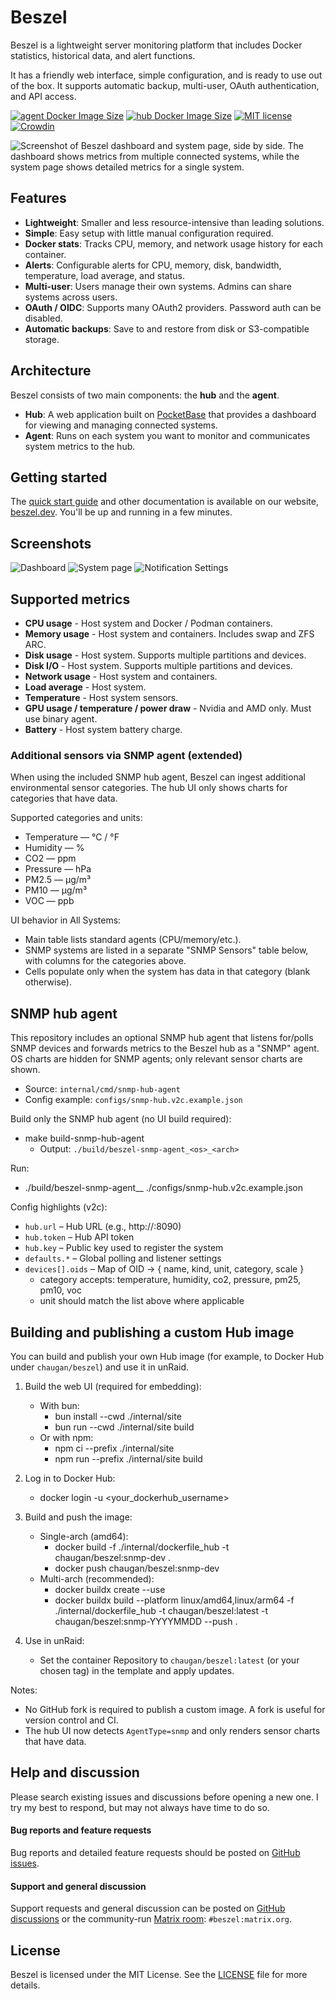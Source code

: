 # Beszel

Beszel is a lightweight server monitoring platform that includes Docker statistics, historical data, and alert functions.

It has a friendly web interface, simple configuration, and is ready to use out of the box. It supports automatic backup, multi-user, OAuth authentication, and API access.

[![agent Docker Image Size](https://img.shields.io/docker/image-size/henrygd/beszel-agent/latest?logo=docker&label=agent%20image%20size)](https://hub.docker.com/r/henrygd/beszel-agent)
[![hub Docker Image Size](https://img.shields.io/docker/image-size/henrygd/beszel/latest?logo=docker&label=hub%20image%20size)](https://hub.docker.com/r/henrygd/beszel)
[![MIT license](https://img.shields.io/github/license/henrygd/beszel?color=%239944ee)](https://github.com/henrygd/beszel/blob/main/LICENSE)
[![Crowdin](https://badges.crowdin.net/beszel/localized.svg)](https://crowdin.com/project/beszel)

![Screenshot of Beszel dashboard and system page, side by side. The dashboard shows metrics from multiple connected systems, while the system page shows detailed metrics for a single system.](https://henrygd-assets.b-cdn.net/beszel/screenshot-new.png)

## Features

- **Lightweight**: Smaller and less resource-intensive than leading solutions.
- **Simple**: Easy setup with little manual configuration required.
- **Docker stats**: Tracks CPU, memory, and network usage history for each container.
- **Alerts**: Configurable alerts for CPU, memory, disk, bandwidth, temperature, load average, and status.
- **Multi-user**: Users manage their own systems. Admins can share systems across users.
- **OAuth / OIDC**: Supports many OAuth2 providers. Password auth can be disabled.
- **Automatic backups**: Save to and restore from disk or S3-compatible storage.
<!-- - **REST API**: Use or update your data in your own scripts and applications. -->

## Architecture

Beszel consists of two main components: the **hub** and the **agent**.

- **Hub**: A web application built on [PocketBase](https://pocketbase.io/) that provides a dashboard for viewing and managing connected systems.
- **Agent**: Runs on each system you want to monitor and communicates system metrics to the hub.

## Getting started

The [quick start guide](https://beszel.dev/guide/getting-started) and other documentation is available on our website, [beszel.dev](https://beszel.dev). You'll be up and running in a few minutes.

## Screenshots

![Dashboard](https://beszel.dev/image/dashboard.png)
![System page](https://beszel.dev/image/system-full.png)
![Notification Settings](https://beszel.dev/image/settings-notifications.png)

## Supported metrics

- **CPU usage** - Host system and Docker / Podman containers.
- **Memory usage** - Host system and containers. Includes swap and ZFS ARC.
- **Disk usage** - Host system. Supports multiple partitions and devices.
- **Disk I/O** - Host system. Supports multiple partitions and devices.
- **Network usage** - Host system and containers.
- **Load average** - Host system.
- **Temperature** - Host system sensors.
- **GPU usage / temperature / power draw** - Nvidia and AMD only. Must use binary agent.
- **Battery** - Host system battery charge.

### Additional sensors via SNMP agent (extended)

When using the included SNMP hub agent, Beszel can ingest additional environmental sensor categories. The hub UI only shows charts for categories that have data.

Supported categories and units:
- Temperature — °C / °F
- Humidity — %
- CO2 — ppm
- Pressure — hPa
- PM2.5 — µg/m³
- PM10 — µg/m³
- VOC — ppb

UI behavior in All Systems:
- Main table lists standard agents (CPU/memory/etc.).
- SNMP systems are listed in a separate "SNMP Sensors" table below, with columns for the categories above.
- Cells populate only when the system has data in that category (blank otherwise).

## SNMP hub agent

This repository includes an optional SNMP hub agent that listens for/polls SNMP devices and forwards metrics to the Beszel hub as a "SNMP" agent. OS charts are hidden for SNMP agents; only relevant sensor charts are shown.

- Source: `internal/cmd/snmp-hub-agent`
- Config example: `configs/snmp-hub.v2c.example.json`

Build only the SNMP hub agent (no UI build required):

- make build-snmp-hub-agent
  - Output: `./build/beszel-snmp-agent_<os>_<arch>`

Run:

- ./build/beszel-snmp-agent_<os>_<arch> ./configs/snmp-hub.v2c.example.json

Config highlights (v2c):
- `hub.url` – Hub URL (e.g., http://<hub>:8090)
- `hub.token` – Hub API token
- `hub.key` – Public key used to register the system
- `defaults.*` – Global polling and listener settings
- `devices[].oids` – Map of OID -> { name, kind, unit, category, scale }
  - category accepts: temperature, humidity, co2, pressure, pm25, pm10, voc
  - unit should match the list above where applicable

## Building and publishing a custom Hub image

You can build and publish your own Hub image (for example, to Docker Hub under `chaugan/beszel`) and use it in unRaid.

1. Build the web UI (required for embedding):
   - With bun:
     - bun install --cwd ./internal/site
     - bun run --cwd ./internal/site build
   - Or with npm:
     - npm ci --prefix ./internal/site
     - npm run --prefix ./internal/site build

2. Log in to Docker Hub:
   - docker login -u <your_dockerhub_username>

3. Build and push the image:
   - Single-arch (amd64):
     - docker build -f ./internal/dockerfile_hub -t chaugan/beszel:snmp-dev .
     - docker push chaugan/beszel:snmp-dev
   - Multi-arch (recommended):
     - docker buildx create --use
     - docker buildx build --platform linux/amd64,linux/arm64 -f ./internal/dockerfile_hub -t chaugan/beszel:latest -t chaugan/beszel:snmp-YYYYMMDD --push .

4. Use in unRaid:
   - Set the container Repository to `chaugan/beszel:latest` (or your chosen tag) in the template and apply updates.

Notes:
- No GitHub fork is required to publish a custom image. A fork is useful for version control and CI.
- The hub UI now detects `AgentType=snmp` and only renders sensor charts that have data.

## Help and discussion

Please search existing issues and discussions before opening a new one. I try my best to respond, but may not always have time to do so.

#### Bug reports and feature requests

Bug reports and detailed feature requests should be posted on [GitHub issues](https://github.com/henrygd/beszel/issues).

#### Support and general discussion

Support requests and general discussion can be posted on [GitHub discussions](https://github.com/henrygd/beszel/discussions) or the community-run [Matrix room](https://matrix.to/#/#beszel:matrix.org): `#beszel:matrix.org`.

## License

Beszel is licensed under the MIT License. See the [LICENSE](LICENSE) file for more details.
